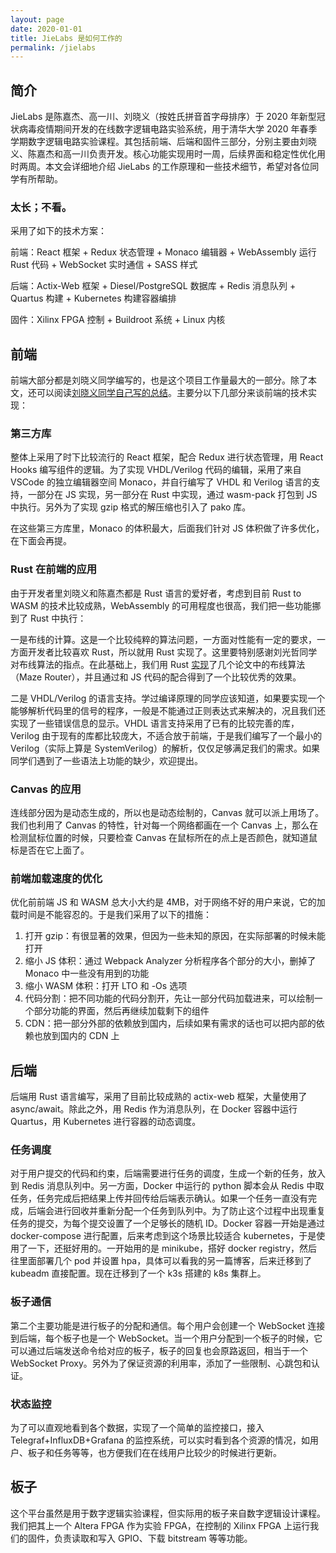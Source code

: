 ```yaml
---
layout: page
date: 2020-01-01
title: JieLabs 是如何工作的
permalink: /jielabs
---
```


## 简介

JieLabs 是陈嘉杰、高一川、刘晓义（按姓氏拼音首字母排序）于 2020 年新型冠状病毒疫情期间开发的在线数字逻辑电路实验系统，用于清华大学 2020 年春季学期数字逻辑电路实验课程。其包括前端、后端和固件三部分，分别主要由刘晓义、陈嘉杰和高一川负责开发。核心功能实现用时一周，后续界面和稳定性优化用时两周。本文会详细地介绍 JieLabs 的工作原理和一些技术细节，希望对各位同学有所帮助。

### 太长；不看。

采用了如下的技术方案：

前端：React 框架 + Redux 状态管理 + Monaco 编辑器 + WebAssembly 运行 Rust 代码 + WebSocket 实时通信 + SASS 样式

后端：Actix-Web 框架 + Diesel/PostgreSQL 数据库 + Redis 消息队列 + Quartus 构建 + Kubernetes 构建容器编排

固件：Xilinx FPGA 控制 + Buildroot 系统 + Linux 内核

## 前端

前端大部分都是刘晓义同学编写的，也是这个项目工作量最大的一部分。除了本文，还可以阅读[刘晓义同学自己写的总结](https://meow.c-3.moe/sth-about-jielabs)。主要分以下几部分来谈前端的技术实现：

### 第三方库

整体上采用了时下比较流行的 React 框架，配合 Redux 进行状态管理，用 React Hooks 编写组件的逻辑。为了实现 VHDL/Verilog 代码的编辑，采用了来自 VSCode 的独立编辑器空间 Monaco，并自行编写了 VHDL 和 Verilog 语言的支持，一部分在 JS 实现，另一部分在 Rust 中实现，通过 wasm-pack 打包到 JS 中执行。另外为了实现 gzip 格式的解压缩也引入了 pako 库。

在这些第三方库里，Monaco 的体积最大，后面我们针对 JS 体积做了许多优化，在下面会再提。

### Rust 在前端的应用

由于开发者里刘晓义和陈嘉杰都是 Rust 语言的爱好者，考虑到目前 Rust to WASM 的技术比较成熟，WebAssembly 的可用程度也很高，我们把一些功能挪到了 Rust 中执行：

一是布线的计算。这是一个比较纯粹的算法问题，一方面对性能有一定的要求，一方面开发者比较喜欢 Rust，所以就用 Rust 实现了。这里要特别感谢刘光哲同学对布线算法的指点。在此基础上，我们用 Rust [实现](https://github.com/jiegec/maze-routing)了几个论文中的布线算法（Maze Router），并且通过和 JS 代码的配合得到了一个比较优秀的效果。

二是 VHDL/Verilog 的语言支持。学过编译原理的同学应该知道，如果要实现一个能够解析代码里的信号的程序，一般是不能通过正则表达式来解决的，况且我们还实现了一些错误信息的显示。VHDL 语言支持采用了已有的比较完善的库，Verilog 由于现有的库都比较庞大，不适合放于前端，于是我们编写了一个最小的 Verilog（实际上算是 SystemVerilog）的解析，仅仅足够满足我们的需求。如果同学们遇到了一些语法上功能的缺少，欢迎提出。

### Canvas 的应用

连线部分因为是动态生成的，所以也是动态绘制的，Canvas 就可以派上用场了。我们也利用了 Canvas 的特性，针对每一个网络都画在一个 Canvas 上，那么在检测鼠标位置的时候，只要检查 Canvas 在鼠标所在的点上是否颜色，就知道鼠标是否在它上面了。

### 前端加载速度的优化

优化前前端 JS 和 WASM 总大小大约是 4MB，对于网络不好的用户来说，它的加载时间是不能容忍的。于是我们采用了以下的措施：

1. 打开 gzip：有很显著的效果，但因为一些未知的原因，在实际部署的时候未能打开
2. 缩小 JS 体积：通过 Webpack Analyzer 分析程序各个部分的大小，删掉了 Monaco 中一些没有用到的功能
3. 缩小 WASM 体积：打开 LTO 和 -Os 选项
4. 代码分割：把不同功能的代码分割开，先让一部分代码加载进来，可以绘制一个部分功能的界面，然后再继续加载剩下的组件
5. CDN：把一部分外部的依赖放到国内，后续如果有需求的话也可以把内部的依赖也放到国内的 CDN 上

## 后端

后端用 Rust 语言编写，采用了目前比较成熟的 actix-web 框架，大量使用了 async/await。除此之外，用 Redis 作为消息队列，在 Docker 容器中运行 Quartus，用 Kubernetes 进行容器的动态调度。

### 任务调度

对于用户提交的代码和约束，后端需要进行任务的调度，生成一个新的任务，放入到 Redis 消息队列中。另一方面，Docker 中运行的 python 脚本会从 Redis 中取任务，任务完成后把结果上传并回传给后端表示确认。如果一个任务一直没有完成，后端会进行回收并重新分配一个任务到队列中。为了防止这个过程中出现重复任务的提交，为每个提交设置了一个足够长的随机 ID。Docker 容器一开始是通过 docker-compose 进行配置，后来考虑到这个场景比较适合 kubernetes，于是使用了一下，还挺好用的。一开始用的是 minikube，搭好 docker registry，然后往里面部署几个 pod 并设置 hpa，具体可以看我的另一篇博客，后来迁移到了 kubeadm 直接配置。现在迁移到了一个 k3s 搭建的 k8s 集群上。

### 板子通信

第二个主要功能是进行板子的分配和通信。每个用户会创建一个 WebSocket 连接到后端，每个板子也是一个 WebSocket。当一个用户分配到一个板子的时候，它可以通过后端发送命令给对应的板子，板子的回复也会原路返回，相当于一个 WebSocket Proxy。另外为了保证资源的利用率，添加了一些限制、心跳包和认证。

### 状态监控

为了可以直观地看到各个数据，实现了一个简单的监控接口，接入 Telegraf+InfluxDB+Grafana 的监控系统，可以实时看到各个资源的情况，如用户、板子和任务等等，也方便我们在在线用户比较少的时候进行更新。

## 板子

这个平台虽然是用于数字逻辑实验课程，但实际用的板子来自数字逻辑设计课程。我们把其上一个 Altera FPGA 作为实验 FPGA，在控制的 Xilinx FPGA 上运行我们的固件，负责读取和写入 GPIO、下载 bitstream 等等功能。

